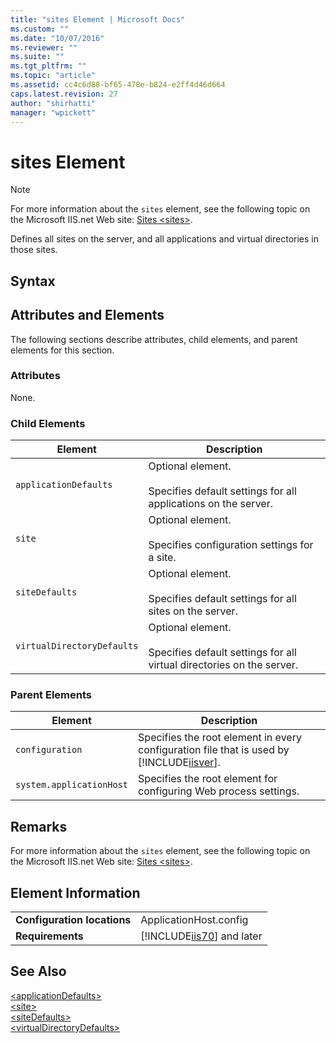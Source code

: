 ```yaml
---
title: "sites Element | Microsoft Docs"
ms.custom: ""
ms.date: "10/07/2016"
ms.reviewer: ""
ms.suite: ""
ms.tgt_pltfrm: ""
ms.topic: "article"
ms.assetid: cc4c6d88-bf65-478e-b824-e2ff4d46d664
caps.latest.revision: 27
author: "shirhatti"
manager: "wpickett"
---
```

# sites Element
> [!NOTE]
>  For more information about the `sites` element, see the following topic on the Microsoft IIS.net Web site: [Sites \<sites>](http://www.iis.net/ConfigReference/system.applicationHost/sites).  
  
 Defines all sites on the server, and all applications and virtual directories in those sites.  
  
## Syntax  
  
## Attributes and Elements  
 The following sections describe attributes, child elements, and parent elements for this section.  
  
### Attributes  
 None.  
  
### Child Elements  
  
|Element|Description|  
|-------------|-----------------|  
|`applicationDefaults`|Optional element.<br /><br /> Specifies default settings for all applications on the server.|  
|`site`|Optional element.<br /><br /> Specifies configuration settings for a site.|  
|`siteDefaults`|Optional element.<br /><br /> Specifies default settings for all sites on the server.|  
|`virtualDirectoryDefaults`|Optional element.<br /><br /> Specifies default settings for all virtual directories on the server.|  
  
### Parent Elements  
  
|Element|Description|  
|-------------|-----------------|  
|`configuration`|Specifies the root element in every configuration file that is used by [!INCLUDE[iisver](../../reference/admin/includes/iisver-md.md)].|  
|`system.applicationHost`|Specifies the root element for configuring Web process settings.|  
  
## Remarks  
 For more information about the `sites` element, see the following topic on the Microsoft IIS.net Web site: [Sites \<sites>](http://www.iis.net/ConfigReference/system.applicationHost/sites).  
  
## Element Information  
  
|||  
|-|-|  
|**Configuration locations**|ApplicationHost.config|  
|**Requirements**|[!INCLUDE[iis70](../../reference/admin/includes/iis70-md.md)] and later|  
  
## See Also  
 [\<applicationDefaults>](../../reference/admin/applicationdefaults-element-for-sites-element.md)   
 [\<site>](../../reference/admin/site-element-for-sites.md)   
 [\<siteDefaults>](../../reference/admin/sitedefaults-element-for-sites.md)   
 [\<virtualDirectoryDefaults>](../../reference/admin/virtualdirectorydefaults-element-for-sites-iis-settings-schema.md)